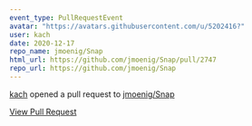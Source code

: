 ```yaml
---
event_type: PullRequestEvent
avatar: "https://avatars.githubusercontent.com/u/5202416?"
user: kach
date: 2020-12-17
repo_name: jmoenig/Snap
html_url: https://github.com/jmoenig/Snap/pull/2747
repo_url: https://github.com/jmoenig/Snap
---
```


<a href='https://github.com/kach' target='_blank'>kach</a> opened a pull request to <a href='https://github.com/jmoenig/Snap' target='_blank'>jmoenig/Snap</a>

<a href='https://github.com/jmoenig/Snap/pull/2747' target='_blank'>View Pull Request</a>